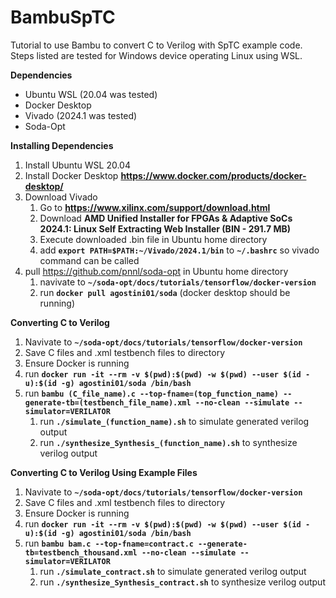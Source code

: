 # BambuSpTC
Tutorial to use Bambu to convert C to Verilog with SpTC example code.
Steps listed are tested for Windows device operating Linux using WSL.

**Dependencies**
- Ubuntu WSL (20.04 was tested)
- Docker Desktop
- Vivado (2024.1 was tested)
- Soda-Opt

**Installing Dependencies**
1. Install Ubuntu WSL 20.04
2. Install Docker Desktop **https://www.docker.com/products/docker-desktop/**
3. Download Vivado
     1. Go to **https://www.xilinx.com/support/download.html**
     2. Download **AMD Unified Installer for FPGAs & Adaptive SoCs 2024.1: Linux Self Extracting Web Installer (BIN - 291.7 MB)**
     3. Execute downloaded .bin file in Ubuntu home directory
     4. add **`export PATH=$PATH:~/Vivado/2024.1/bin`** to **`~/.bashrc`** so vivado command can be called 
4. pull https://github.com/pnnl/soda-opt in Ubuntu home directory
     1. navivate to **`~/soda-opt/docs/tutorials/tensorflow/docker-version`**
     2. run **`docker pull agostini01/soda`** (docker desktop should be running)

**Converting C to Verilog** 
1. Navivate to **`~/soda-opt/docs/tutorials/tensorflow/docker-version`**
2. Save C files and .xml testbench files to directory 
3. Ensure Docker is running
4. run **`docker run -it --rm -v $(pwd):$(pwd) -w $(pwd) --user $(id -u):$(id -g) agostini01/soda /bin/bash`**
5. run **`bambu (C_file_name).c --top-fname=(top_function_name) --generate-tb=(testbench_file_name).xml --no-clean --simulate --simulator=VERILATOR`**
     1. run **`./simulate_(function_name).sh`** to simulate generated verilog output
     2. run **`./synthesize_Synthesis_(function_name).sh`** to synthesize verilog output
  
**Converting C to Verilog Using Example Files** 
1. Navivate to **`~/soda-opt/docs/tutorials/tensorflow/docker-version`**
2. Save C files and .xml testbench files to directory 
3. Ensure Docker is running
4. run **`docker run -it --rm -v $(pwd):$(pwd) -w $(pwd) --user $(id -u):$(id -g) agostini01/soda /bin/bash`**
5. run **`bambu bam.c --top-fname=contract.c --generate-tb=testbench_thousand.xml --no-clean --simulate --simulator=VERILATOR`**
     1. run **`./simulate_contract.sh`** to simulate generated verilog output
     2. run **`./synthesize_Synthesis_contract.sh`** to synthesize verilog output

